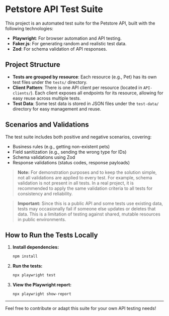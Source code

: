 # Petstore API Test Suite

This project is an automated test suite for the Petstore API, built with the following technologies:

- **Playwright**: For browser automation and API testing.
- **Faker.js**: For generating random and realistic test data.
- **Zod**: For schema validation of API responses.

## Project Structure

- **Tests are grouped by resource**: Each resource (e.g., Pet) has its own test files under the `tests/` directory.
- **Client Pattern**: There is one API client per resource (located in `API-clients/`). Each client exposes all endpoints for its resource, allowing for easy reuse across multiple tests.
- **Test Data**: Some test data is stored in JSON files under the `test-data/` directory for easy management and reuse.

## Scenarios and Validations

The test suite includes both positive and negative scenarios, covering:
- Business rules (e.g., getting non-existent pets)
- Field sanitization (e.g., sending the wrong type for IDs)
- Schema validations using Zod
- Response validations (status codes, response payloads)

> **Note:** For demonstration purposes and to keep the solution simple, not all validations are applied to every test. For example, schema validation is not present in all tests. In a real project, it is recommended to apply the same validation criteria to all tests for consistency and reliability.

> **Important:** Since this is a public API and some tests use existing data, tests may occasionally fail if someone else updates or deletes that data. This is a limitation of testing against shared, mutable resources in public environments.

## How to Run the Tests Locally

1. **Install dependencies:**
   ```bash
   npm install
   ```
2. **Run the tests:**
   ```bash
   npx playwright test
   ```
3. **View the Playwright report:**
   ```bash
   npx playwright show-report
   ```

---

Feel free to contribute or adapt this suite for your own API testing needs!
